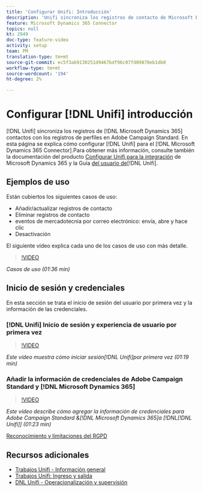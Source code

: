 ```yaml
---
title: 'Configurar Unifi: Introducción'
description: 'Unifi sincroniza los registros de contacto de Microsoft Dynamics 365 con los registros de perfil en Adobe Campaign Standard. '
feature: Microsoft Dynamics 365 Connector
topics: null
kt: 2949
doc-type: feature-video
activity: setup
team: PM
translation-type: tm+mt
source-git-commit: ec5f3ab9130251d9467bdf96c07fd09870eb1db0
workflow-type: tm+mt
source-wordcount: '194'
ht-degree: 2%

---
```



# Configurar [!DNL Unifi] introducción

[!DNL Unifi] sincroniza los registros de [!DNL Microsoft Dynamics 365] contactos con los registros de perfiles en Adobe Campaign Standard. En esta página se explica cómo configurar [!DNL Unifi] para el [!DNL Microsoft Dynamics 365 Connector].Para obtener más información, consulte también la documentación del producto [Configurar Unifi para la integración](https://helpx.adobe.com/content/help/en/campaign/kb/unifi-configuration.html) de Microsoft Dynamics 365 y la Guía [del usuario de](https://drive.google.com/drive/folders/16seHF45e6bFxHX15zWLqFLEXymCuA_wn)[!DNL Unifi].

## Ejemplos de uso

Están cubiertos los siguientes casos de uso:

* Añadir/actualizar registros de contacto
* Eliminar registros de contacto
* eventos de mercadotecnia por correo electrónico: envía, abre y hace clic
* Desactivación

El siguiente vídeo explica cada uno de los casos de uso con más detalle.

>[!VIDEO](https://video.tv.adobe.com/v/27394?quality=12)

*Casos de uso (01:36 min)*

## Inicio de sesión y credenciales

En esta sección se trata el inicio de sesión del usuario por primera vez y la información de las credenciales.

### [!DNL Unifi] Inicio de sesión y experiencia de usuario por primera vez

>[!VIDEO](https://video.tv.adobe.com/v/27393?quality=12)

*Este vídeo muestra cómo iniciar sesión[!DNL Unifi]por primera vez (01:19 min)*

### Añadir la información de credenciales de Adobe Campaign Standard y [!DNL Microsoft Dynamics 365]

>[!VIDEO](https://video.tv.adobe.com/v/27395?quality=12)

*Este vídeo describe cómo agregar la información de credenciales para Adobe Campaign Standard &amp;[!DNL Microsoft Dynamics 365]a [!DNL[!DNL Unifi]] (01:23 min)*

[Reconocimiento y limitaciones del RGPD](https://helpx.adobe.com/content/help/en/campaign/kb/acs-ms-dynamics.html#Notices)

## Recursos adicionales

* [Trabajos Unifi - Información general](/help/integrating/microsoft-dynamics-365-connector/configure-unifi-jobs-overview.md)
* [Trabajos Unifi: Ingreso y salida](/help/integrating/microsoft-dynamics-365-connector/configure-unifi-jobs-ingress-egress.md)
* [DNL Unifi - Operacionalización y supervisión](/help/integrating/microsoft-dynamics-365-connector/configure-unifi-operalization-and-monitoring.md)

